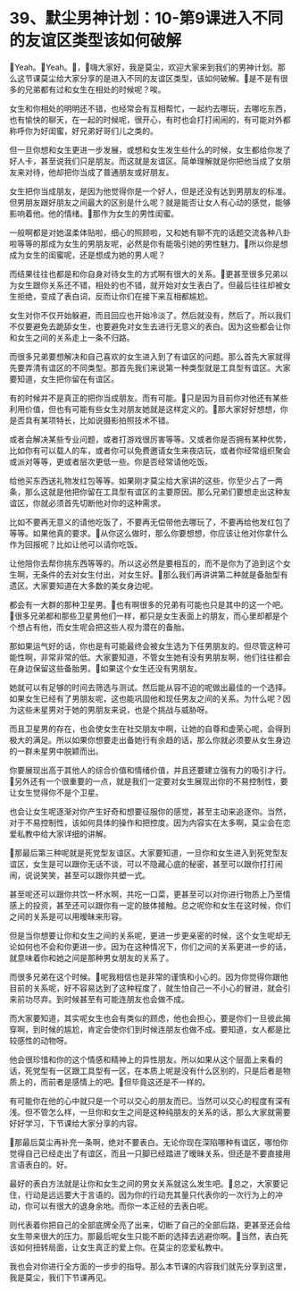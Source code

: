 # 39、默尘男神计划：10-第9课进入不同的友谊区类型该如何破解

🎼Yeah。🎼Yeah。🎼，🎼嗨大家好，我是莫尘，欢迎大家来到我们的男神计划。那么这节课莫尘给大家分享的是进入不同的友谊区类型，该如何破解。🎼是不是有很多的兄弟都有过和女生在相处的时候呢？唉。

女生和你相处的明明还不错，也经常会有互相帮忙，一起约去哪玩，去哪吃东西，也有愉快的聊天，在一起的时候呢，很开心，有时也会打打闹闹的，有可能对外都称呼你为好闺蜜，好兄弟好哥们儿之类的。

但一旦你想和女生更进一步发展，或想和女生发生些什么的时候，女生都给你发了好人卡，甚至说我们只是朋友。而这就是友谊区。简单理解就是你把他当成了女朋友来对待，他却把你当成了普通朋友或好朋友。

女生把你当成朋友，是因为他觉得你是一个好人，但是还没有达到男朋友的标准。但男朋友跟好朋友之间最大的区别是什么呢？就是能否让女人有心动的感觉，能够影响着他。他的情绪。🎼那作为女生的男性闺蜜。

一般啊都是对她温柔体贴啦，细心的照顾啦，又和她有聊不完的话题交流各种八卦啦等等的那成为女生的男朋友呢，必然是你有能吸引她的男性魅力。🎼所以你是想成为女生的闺蜜呢，还是想成为她的男人呢？

而结果往往也都是和你自身对待女生的方式啊有很大的关系。🎼更甚至很多兄弟以为女生跟你关系还不错，相处的也不错，就开始对女生表白了。但最后往往却被女生拒绝，变成了表白词，反而让你们在接下来互相都尴尬。

女生对你不仅开始躲避，而且回应也开始冷淡了。然后就没有，然后了。所以我们不仅要避免去跪舔女生，也要避免对女生去进行无意义的表白。因为这些都会让你和女生之间的关系走上一条不归路。

而很多兄弟要想解决和自己喜欢的女生进入到了有谊区的问题。那么首先大家就得先要弄清有谊区的不同类型。那首先我们来说第一种类型就是工具型有谊区。大家要知道，女生把你留在有谊区。

有的时候并不是真正的把你当成朋友。而有可能。🎼只是因为目前你对他还有某些利用价值，但也有可能有些女生对朋友她就是这样定义的。🎼那大家好好想想，你是否具有某项特长，比如说摄影拍照技术不错。

或者会解决某些专业问题，或者打游戏很厉害等等。又或者你是否拥有某种优势，比如你有可以载人的车，或者你可以免费邀请女生来夜店玩，或者你经常组织聚会或派对等等，更或者层次更低一些。你是否经常请他吃饭。

给他买东西送礼物发红包等等。如果刚才莫尘给大家讲的这些，你至少占了一两条，那么这就是他把你留在工具型有谊区的主要原因。那么兄弟们要想走出这种友谊区，你就必须首先切断他对你的这种需求。

比如不要再无意义的请他吃饭了，不要再无偿带他去哪玩了，不要再给他发红包了等等。如果他真的要求。🎼从你这么做时，那么你要想想，你应该让他对你拿什么作为回报呢？比如让他可以请你吃饭。

让他陪你去帮你挑东西等等的。所以这必然是要相互的，而不是你为了追到这个女生啊，无条件的去对女生付出，对女生好。🎼那么我们再讲讲第二种就是备胎型有遗区。大家要知道在大多数的美女身边呢。

都会有一大群的那种卫星男。🎼也有啊很多的兄弟有可能也只是其中的这一个吧。🎼很多兄弟都和那些卫星男他们一样，都只是女生表面上的朋友，而心里却都是个个想占有他，而女生呢会把这些人视为潜在的备胎。

那如果运气好的话，你也是有可能最终会被女生选为下任男朋友的。但尽管这种可能性啊，非常非常的低。大家要知道，不管女生她有没有男朋友啊，他们往往都会在身边保留这些备胎男。🎼如果这个女生还没有男朋友。

她就可以有足够的时间去筛选与测试。然后能从容不迫的呢做出最佳的一个选择。如果女生已经有了男朋友呢，这也能巩固他和现任男友之间的关系。为什么呢？因为这些未星男对于她的男朋友来说，也是个挑战与威胁呀。

而且卫星男的存在，也会使女生在社交朋友中啊，让她的自尊和虚荣心呢，会得到极大的满足。所以如果你想要走出备她行有余趋的话，那么你就必须要从女生身边的一群未星男中脱颖而出。

你要展现出高于其他人的综合价值和情绪价值，并且还要建立强有力的吸引才行。🎼另外还有一个很重要的一点，就是我们一定要对女生展现出你的不易控制性，要让女生觉得你不是个卫星。

也会让女生呢逐渐对你产生好奇和想要征服你的感觉，甚至主动来追逐你。当然，对于不易控制性，该如何具体的操作和把控度。因为内容实在太多啊，莫尘会在恋爱私教中给大家详细的讲解。

🎼那最后第三种呢就是死党型友谊区。大家要知道，一旦你和女生进入到死党型友谊区，女生是可以跟你无话不谈，可以不隐藏心底的秘密，甚至可以跟你打打闹闹，说说笑笑，甚至可以跟你共塑一式。

甚至呢还可以跟你共饮一杯水啊，共吃一口菜，更甚至可以对你进行物质上乃至情感上的投资，甚至还可以跟你有一定的肢体接触。总之呢你和女生在这时候，你们之间的关系是可以用暧昧来形容。

但是当你想要让你和女生之间的关系呢，更进一步更亲密的时候，这个女生呢却无论如何也不会和你更进一步。因为在这种情况下，你们之间的关系更进一步的话，就意味着你和她之间是那种男女朋友的关系了。

而很多兄弟在这个时候。🎼呢我相信也是非常的谨慎和小心的。因为你觉得你跟他目前的关系呢，好不容易达到了这种程度了，就生怕自己一不小心的冒进，就会引来前功尽弃。到时候甚至有可能连朋友也会做不成。

而大家要知道，其实呢女生也会有类似的顾虑，他也会担心，要是你们一旦彼此揭穿啊，到时候的尴尬，肯定会使你们到时候连朋友也做不成。要知道，女人都是比较感性的动物呀。

他会很珍惜和你的这个情感和精神上的异性朋友。所以如果从这个层面上来看的话，死党型有一区跟工具型有一区，在本质上呢是没有什么区别的，只是后者是物质上的，而前者是感情上的吧。🎼但毕竟这还是不一样的。

有可能你在他的心中就只是一个可以交心的朋友而已。当然可以交心的程度有深有浅。但不管怎么样，一旦你和女生之间是这种纯朋友的关系的话，那么大家就需要好好学习，下节课给大家分享的内容。

🎼那最后莫尘再补充一条啊，绝对不要表白。无论你现在深陷哪种有谊区，哪怕你觉得自己已经走出了有谊区，而且一只脚已经踏进了暧昧关系，但还是不要直接用言语表白的。好。

最好的表白方法就是让你和女生之间的男女关系就这么发生吧。🎼总之，大家要记住，行动是远远要大于言语的。因为你的行动充其量只代表你的一次行为上的冲动，你可以有很大的退身余地。而你一本正经的去表白呢。

则代表着你把自己的全部底牌全亮了出来，切断了自己的全部后路，更甚至还会给女生带来很大的压力。那最后呢女生只能不断的选择去逃避你啊。🎼当然，表白死该如何扭转局面，让女生真正的爱上你。在莫尘的恋爱私教中。

我也会对你进行全方面的一步步的指导。那么本节课的内容我们就先分享到这里，我是莫尘，我们下节课再见。